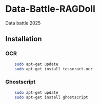 # Data-Battle-RAGDoll
Data battle 2025
## Installation
### OCR 
```bash
    sudo apt-get update
    sudo apt-get install tesseract-ocr
```

### Ghostscript 
```bash
    sudo apt-get update
    sudo apt-get install ghostscript
```
